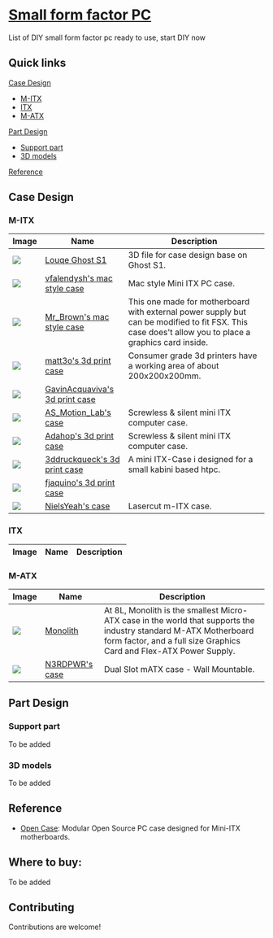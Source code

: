 # [Small form factor PC](https://sffpc.help14.com)
List of DIY small form factor pc ready to use, start DIY now

## Quick links

[Case Design](#case-design)
- [M-ITX](#m-itx)
- [ITX](#itx)
- [M-ATX](#m-atx)

[Part Design](#part-design)
- [Support part](#support-part)
- [3D models](#3d-models)

[Reference](#reference)


## Case Design

### M-ITX

| Image | Name | Description |
| --- | --- | --- |
| <img minwidth="500" src="https://cdn.thingiverse.com/renders/42/f8/94/a2/db/63dd582e1bb05df4dbbbbbe7f15e2811_preview_featured.jpg"> | [Louqe Ghost S1](https://www.thingiverse.com/thing:3372586/files) | 3D file for case design base on Ghost S1. |
| <img minwidth="500" src="https://cdn.thingiverse.com/renders/8d/7e/54/40/59/438f477471f57ca3927ad6e0802586d8_preview_featured.jpg"> | [vfalendysh's mac style case](https://www.thingiverse.com/thing:3001247) | Mac style Mini ITX PC case. |
| <img minwidth="500" src="https://cdn.thingiverse.com/renders/5f/9c/6b/93/6a/4e7e5d9647ed6667263a7602378fc9c5_preview_featured.jpg"> | [Mr_Brown's mac style case](https://www.thingiverse.com/thing:3529439) | This one made for motherboard with external power supply but can be modified to fit FSX. This case does't allow you to place a graphics card inside. |
| <img minwidth="500" src="https://cdn.thingiverse.com/renders/20/3a/35/4f/c3/070d5d574236da6afbbafc1c430175ce_preview_featured.jpg"> | [matt3o's 3d print case](https://www.thingiverse.com/thing:2460903) | Consumer grade 3d printers have a working area of about 200x200x200mm. |
| <img minwidth="500" src="https://cdn.thingiverse.com/renders/e6/8f/f9/af/74/670da34d883be55640f2e6dbc784248a_preview_featured.jpg"> | [GavinAcquaviva's 3d print case](https://www.thingiverse.com/thing:2084584) |  |
| <img minwidth="500" src="https://cdn.thingiverse.com/renders/6b/a7/98/8c/82/c3863b3fc0716891a9c40724f7ede1ae_preview_featured.JPG"> | [AS_Motion_Lab's case](https://www.thingiverse.com/thing:1899854) | Screwless & silent mini ITX computer case. |
| <img minwidth="500" src="https://cdn.thingiverse.com/renders/d5/2a/92/b1/6a/cee97060a9fbe1d9d4ee5d084b30389c_preview_featured.jpg"> | [Adahop's 3d print case](https://www.thingiverse.com/thing:1689991) | Screwless & silent mini ITX computer case. |
| <img minwidth="500" src="https://cdn.thingiverse.com/renders/3d/7c/41/52/b0/IMAG0226_preview_featured.jpg"> | [3ddruckqueck's 3d print case](https://www.thingiverse.com/thing:495941) | A mini ITX-Case i designed for a small kabini based htpc. |
| <img minwidth="500" src="https://cdn.thingiverse.com/renders/12/ab/fb/76/04/266558fb35dea195e112216f3387d4b7_preview_featured.jpg"> | [fjaquino's 3d print case](https://www.thingiverse.com/thing:3704806) |  |
| <img minwidth="500" src="https://cdn.thingiverse.com/renders/e1/e8/c6/a1/01/bf8823dda6c551173e7aef19fd187745_preview_featured.jpg"> | [NielsYeah's case](https://www.thingiverse.com/thing:2620521) | Lasercut m-ITX case. |


### ITX

| Image | Name | Description |
| --- | --- | --- |


### M-ATX

| Image | Name | Description |
| --- | --- | --- |
| <img minwidth="500" src="https://images.squarespace-cdn.com/content/v1/5985ee40ebbd1aa414261856/1510347362685-J5BEVO8G5NU8LMYSA3FY/ke17ZwdGBToddI8pDm48kLkXF2pIyv_F2eUT9F60jBl7gQa3H78H3Y0txjaiv_0fDoOvxcdMmMKkDsyUqMSsMWxHk725yiiHCCLfrh8O1z4YTzHvnKhyp6Da-NYroOW3ZGjoBKy3azqku80C789l0iyqMbMesKd95J-X4EagrgU9L3Sa3U8cogeb0tjXbfawd0urKshkc5MgdBeJmALQKw/DSC_0010.jpg?format=1500w"> | [Monolith](https://www.colinreay.org/monolith) | At 8L, Monolith is the smallest Micro-ATX case in the world that supports the industry standard M-ATX Motherboard form factor, and a full size Graphics Card and Flex-ATX Power Supply. |
| <img minwidth="500" src="https://cdn.thingiverse.com/renders/b2/82/9d/08/d4/ac9871a35bd54683465b964d68652f60_preview_featured.jpg"> | [N3RDPWR's case](https://www.thingiverse.com/thing:3623802) | Dual Slot mATX case - Wall Mountable. |


## Part Design

### Support part
To be added

### 3D models
To be added


## Reference
- [Open Case](https://github.com/berserkwarwolf/OpenCase): Modular Open Source PC case designed for Mini-ITX motherboards.


## Where to buy:
To be added


## Contributing

Contributions are welcome!
